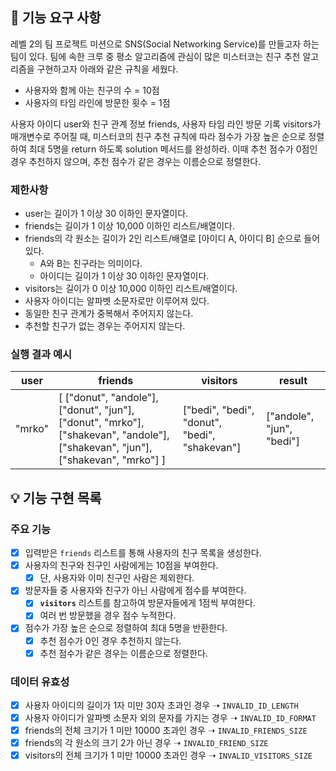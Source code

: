 ## 🚀 기능 요구 사항

레벨 2의 팀 프로젝트 미션으로 SNS(Social Networking Service)를 만들고자 하는 팀이 있다. 팀에 속한 크루 중 평소 알고리즘에 관심이 많은 미스터코는 친구 추천 알고리즘을 구현하고자 아래와
같은 규칙을 세웠다.

- 사용자와 함께 아는 친구의 수 = 10점
- 사용자의 타임 라인에 방문한 횟수 = 1점

사용자 아이디 user와 친구 관계 정보 friends, 사용자 타임 라인 방문 기록 visitors가 매개변수로 주어질 때, 미스터코의 친구 추천 규칙에 따라 점수가 가장 높은 순으로 정렬하여 최대 5명을
return 하도록 solution 메서드를 완성하라. 이때 추천 점수가 0점인 경우 추천하지 않으며, 추천 점수가 같은 경우는 이름순으로 정렬한다.

### 제한사항

- user는 길이가 1 이상 30 이하인 문자열이다.
- friends는 길이가 1 이상 10,000 이하인 리스트/배열이다.
- friends의 각 원소는 길이가 2인 리스트/배열로 [아이디 A, 아이디 B] 순으로 들어있다.
    - A와 B는 친구라는 의미이다.
    - 아이디는 길이가 1 이상 30 이하인 문자열이다.
- visitors는 길이가 0 이상 10,000 이하인 리스트/배열이다.
- 사용자 아이디는 알파벳 소문자로만 이루어져 있다.
- 동일한 친구 관계가 중복해서 주어지지 않는다.
- 추천할 친구가 없는 경우는 주어지지 않는다.

### 실행 결과 예시

| user | friends | visitors | result |
| --- | --- | --- | --- |
| "mrko" | [ ["donut", "andole"], ["donut", "jun"], ["donut", "mrko"], ["shakevan", "andole"], ["shakevan", "jun"], ["shakevan", "mrko"] ] | ["bedi", "bedi", "donut", "bedi", "shakevan"] | ["andole", "jun", "bedi"] |

## 💡 기능 구현 목록

### 주요 기능

- [x] 입력받은 `friends` 리스트를 통해 사용자의 친구 목록을 생성한다.
- [x] 사용자의 친구와 친구인 사람에게는 10점을 부여한다.
    - [x] 단, 사용자와 이미 친구인 사람은 제외한다.
- [x] 방문자들 중 사용자와 친구가 아닌 사람에게 점수를 부여한다.
    - [x] **`visitors`** 리스트를 참고하여 방문자들에게 1점씩 부여한다.
    - [x] 여러 번 방문했을 경우 점수 누적한다.
- [x] 점수가 가장 높은 순으로 정렬하여 최대 5명을 반환한다.
    - [x] 추천 점수가 0인 경우 추천하지 않는다.
    - [x] 추천 점수가 같은 경우는 이름순으로 정렬한다.

### 데이터 유효성

- [x] 사용자 아이디의 길이가 1자 미만 30자 초과인 경우 ➝ `INVALID_ID_LENGTH`
- [x] 사용자 아이디가 알파벳 소문자 외의 문자를 가지는 경우 ➝ `INVALID_ID_FORMAT`
- [x] friends의 전체 크기가 1 미만 10000 초과인 경우 ➝ `INVALID_FRIENDS_SIZE`
- [x] friends의 각 원소의 크기 2가 아닌 경우 ➝ `INVALID_FRIEND_SIZE`
- [x] visitors의 전체 크기가 1 미만 10000 초과인 경우 ➝ `INVALID_VISITORS_SIZE`

